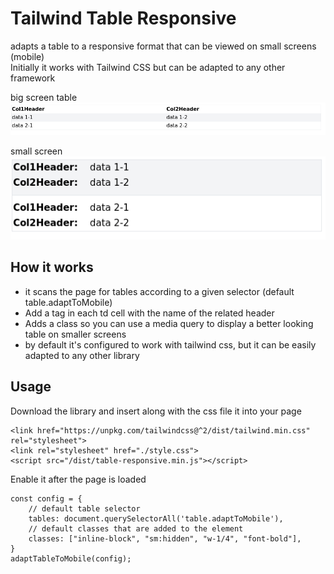 # Tailwind Table Responsive

adapts a table to a responsive format that can be viewed on small screens (mobile)  
Initially it works with Tailwind CSS but can be adapted to any other framework

big screen table
![](example/big-screen.png)

small screen  
![](example/small-screen.png)

## How it works

- it scans the page for tables according to a given selector (default table.adaptToMobile)
- Add a <span> tag in each td cell with the name of the related <th> header
- Adds a class so you can use a media query to display a better looking table on smaller screens
- by default it's configured to work with tailwind css, but it can be easily adapted to any other library


## Usage

Download the library and insert along with the css file it into your page 
```
<link href="https://unpkg.com/tailwindcss@^2/dist/tailwind.min.css" rel="stylesheet">
<link rel="stylesheet" href="./style.css">
<script src="/dist/table-responsive.min.js"></script>
```
Enable it after the page is loaded
```
const config = {
    // default table selector
    tables: document.querySelectorAll('table.adaptToMobile'), 
    // default classes that are added to the element 
    classes: ["inline-block", "sm:hidden", "w-1/4", "font-bold"], 
}
adaptTableToMobile(config);
```



